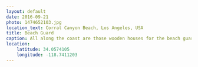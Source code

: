 ```yaml
---
layout: default
date: 2016-09-21
photo: 1474652103.jpg
location_text: Corral Canyon Beach, Los Angeles, USA
title: Beach Guard
caption: All along the coast are those wooden houses for the beach guards. Like it is in the different TV shows, with such splendid weather every day, those life savers are needed all year long!
location:
    latitude: 34.0574105
    longitude: -118.7411203
---
```

